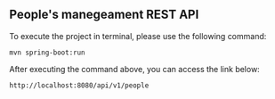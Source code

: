 <h2>People's manegeament REST API</h2>

To execute the project in terminal, please use the following command:

```shell script
mvn spring-boot:run 
```
After executing the command above, you can access the link below:

```
http://localhost:8080/api/v1/people
```